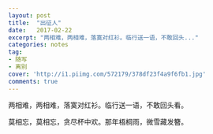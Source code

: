 ```yaml
---
layout: post
title:  "出征人"
date:   2017-02-22
excerpt: "两相难，两相难，落寞对红衫。临行送一语，不敢回头..."
categories: notes
tag:
- 随写 
- 离别
cover: 'http://i1.piimg.com/572179/378df23f4a9f6fb1.jpg'
comments: true
---
```


两相难，两相难，落寞对红衫。临行送一语，不敢回头看。

莫相忘，莫相忘，贪尽杯中欢。那年梧桐雨，微雪藏发簪。